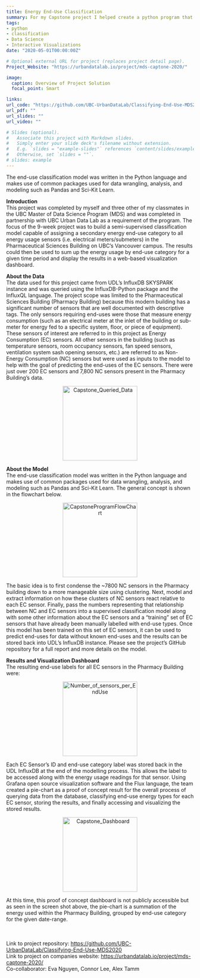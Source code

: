 ```yaml
---
title: Energy End-Use Classification
summary: For my Capstone project I helped create a python program that queries live streaming sensor data from the UDL SkySpark database, cleans and uses appropriate Machine Learning methods to apply NRCan Secondary End-Use Classifications to the data
tags:
- python
- classification
- Data Science
- Interactive Visualizations
date: "2020-05-01T00:00:00Z"

# Optional external URL for project (replaces project detail page).
Project_Website: "https://urbandatalab.io/project/mds-captone-2020/"

image:
  caption: Overview of Project Solution
  focal_point: Smart

links:
url_code: "https://github.com/UBC-UrbanDataLab/Classifying-End-Use-MDS2020 "
url_pdf: ""
url_slides: ""
url_video: ""

# Slides (optional).
#   Associate this project with Markdown slides.
#   Simply enter your slide deck's filename without extension.
#   E.g. `slides = "example-slides"` references `content/slides/example-slides.md`.
#   Otherwise, set `slides = ""`.
# slides: example
---
```


The end-use classification model was written in the Python language and makes use of common packages used for data wrangling, analysis, and modeling such as Pandas and Sci-Kit Learn.



**Introduction** <br/>
This project was completed by myself and three other of my classmates in the UBC Master of Data Science Program (MDS) and was completed in partnership with UBC Urban Data Lab as a requirement of the program. The focus of the 9-week project was to build a semi-supervised classification model capable of assigning a secondary energy end-use category to all energy usage sensors (i.e. electrical meters/submeters) in the Pharmaceutical Sciences Building on UBC’s Vancouver campus. The results could then be used to sum up the energy usage by end-use category for a given time period and display the results in a web-based visualization dashboard.


**About the Data** <br/>
The data used for this project came from UDL’s InfluxDB SKYSPARK instance and was queried using the InfluxDB-Python package and the InfluxQL language. The project scope was limited to the Pharmaceutical Sciences Building (Pharmacy Building) because this modern building has a significant number of sensors that are well documented with descriptive tags. The only sensors requiring end-uses were those that measure energy consumption (such as an electrical meter at the inlet of the building or sub-meter for energy fed to a specific system, floor, or piece of equipment). These sensors of interest are referred to in this project as Energy Consumption (EC) sensors. All other sensors in the building (such as temperature sensors, room occupancy sensors, fan speed sensors, ventilation system sash opening sensors, etc.) are referred to as Non-Energy Consumption (NC) sensors but were used as inputs to the model to help with the goal of predicting the end-uses of the EC sensors. There were just over 200 EC sensors and 7,800 NC sensors present in the Pharmacy Building’s data.
<p align="center"><img src="/img/Capstone_Data.png" alt="Capstone_Queried_Data" width="200"/></p>




**About the Model** <br/>
The end-use classification model was written in the Python language and makes use of common packages used for data wrangling, analysis, and modeling such as Pandas and Sci-Kit Learn. The general concept is shown in the flowchart below.

<p align="center"><img src="/img/CapstoneProgramFlowChart.png" alt="CapstoneProgramFlowChart" width="200"/></p>

The basic idea is to first condense the ~7800 NC sensors in the Pharmacy building down to a more manageable size using clustering. Next, model and extract information on how these clusters of NC sensors react relative to each EC sensor. Finally, pass the numbers representing that relationship between NC and EC sensors into a supervised classification model along with some other information about the EC sensors and a “training” set of EC sensors that have already been manually labelled with end-use types. Once this model has been trained on this set of EC sensors, it can be used to predict end-uses for data without known end-uses and the results can be stored back into UDL’s InfluxDB instance. Please see the project’s GitHub repository for a full report and more details on the model.

**Results and Visualization Dashboard** <br/>
The resulting end-use labels for all EC sensors in the Pharmacy Building were:

<p align="center"><img src="/img/Number_of_sensors.png" alt="Number_of_sensors_per_EndUse" width="200"/></p>

Each EC Sensor’s ID and end-use category label was stored back in the UDL InfluxDB at the end of the modelling process. This allows the label to be accessed along with the energy usage readings for that sensor. Using Grafana open source visualization software and the Flux language, the team created a pie-chart as a proof of concept result for the overall process of querying data from the database, classifying end-use energy types for each EC sensor, storing the results, and finally accessing and visualizing the stored results.

<p align="center"><img src="/img/Capstone_Dashboard.png" alt="Capstone_Dashboard" width="200"/></p>

At this time, this proof of concept dashboard is not publicly accessible but as seen in the screen shot above, the pie-chart is a summation of the energy used within the Pharmacy Building, grouped by end-use category for the given date-range.


<br/> <br/>
Link to project repository: https://github.com/UBC-UrbanDataLab/Classifying-End-Use-MDS2020 <br/>
Link to project on companies website: https://urbandatalab.io/project/mds-captone-2020/ <br/>
Co-collaborator: Eva Nguyen, Connor Lee, Alex Tamm

